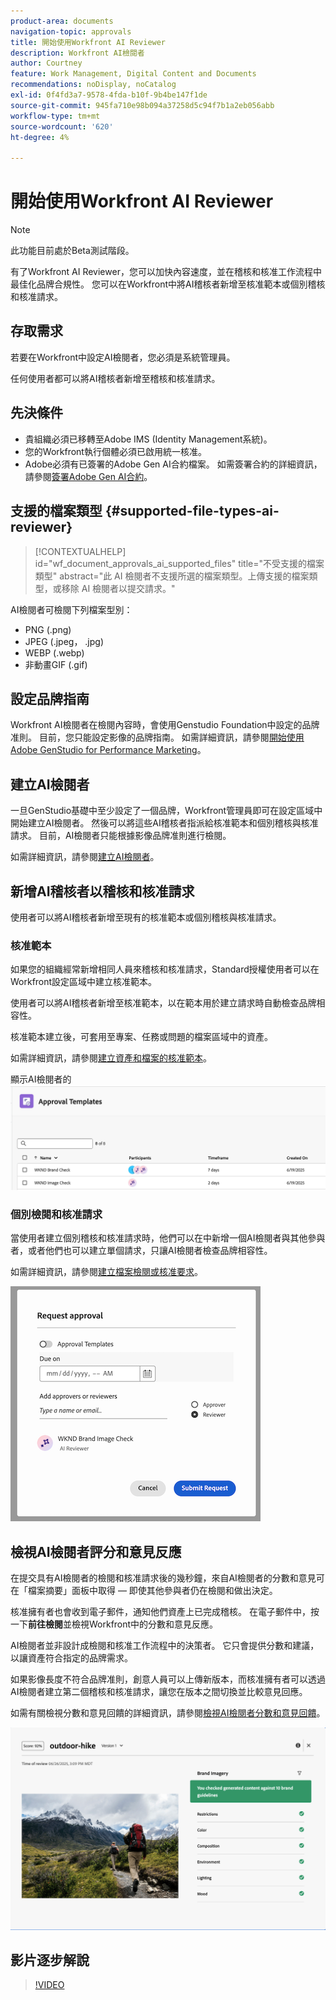 ```yaml
---
product-area: documents
navigation-topic: approvals
title: 開始使用Workfront AI Reviewer
description: Workfront AI檢閱者
author: Courtney
feature: Work Management, Digital Content and Documents
recommendations: noDisplay, noCatalog
exl-id: 0f4fd3a7-9578-4fda-b10f-9b4be147f1de
source-git-commit: 945fa710e98b094a37258d5c94f7b1a2eb056abb
workflow-type: tm+mt
source-wordcount: '620'
ht-degree: 4%

---
```


# 開始使用Workfront AI Reviewer

>[!NOTE]
>
>此功能目前處於Beta測試階段。

有了Workfront AI Reviewer，您可以加快內容速度，並在稽核和核准工作流程中最佳化品牌合規性。 您可以在Workfront中將AI稽核者新增至核准範本或個別稽核和核准請求。

## 存取需求

若要在Workfront中設定AI檢閱者，您必須是系統管理員。

任何使用者都可以將AI稽核者新增至稽核和核准請求。


## 先決條件

* 貴組織必須已移轉至Adobe IMS (Identity Management系統)。
* 您的Workfront執行個體必須已啟用統一核准。
* Adobe必須有已簽署的Adobe Gen AI合約檔案。
如需簽署合約的詳細資訊，請參閱[簽署Adobe Gen AI合約](/help/quicksilver/workfront-basics/ai-assistant/ai-assistant-overview.md#sign-the-adobe-gen-ai-agreement)。


## 支援的檔案類型 {#supported-file-types-ai-reviewer}

>[!CONTEXTUALHELP]
>id="wf_document_approvals_ai_supported_files"
>title="不受支援的檔案類型"
>abstract="此 AI 檢閱者不支援所選的檔案類型。上傳支援的檔案類型，或移除 AI 檢閱者以提交請求。"

AI檢閱者可檢閱下列檔案型別：

* PNG (.png)
* JPEG (.jpeg， .jpg)
* WEBP (.webp)
* 非動畫GIF (.gif)

## 設定品牌指南

Workfront AI檢閱者在檢閱內容時，會使用Genstudio Foundation中設定的品牌准則。 目前，您只能設定影像的品牌指南。 如需詳細資訊，請參閱[開始使用Adobe GenStudio for Performance Marketing](https://experienceleague.adobe.com/zh-hant/docs/genstudio-for-performance-marketing/user-guide/get-started)。


## 建立AI檢閱者

一旦GenStudio基礎中至少設定了一個品牌，Workfront管理員即可在設定區域中開始建立AI檢閱者。 然後可以將這些AI稽核者指派給核准範本和個別稽核與核准請求。 目前，AI檢閱者只能根據影像品牌准則進行檢閱。

如需詳細資訊，請參閱[建立AI檢閱者](/help/quicksilver/review-and-approve-work/document-reviews-and-approvals/set-up-ai-reviewer.md)。

## 新增AI稽核者以稽核和核准請求

使用者可以將AI稽核者新增至現有的核准範本或個別稽核與核准請求。

### 核准範本

如果您的組織經常新增相同人員來稽核和核准請求，Standard授權使用者可以在Workfront設定區域中建立核准範本。

使用者可以將AI稽核者新增至核准範本，以在範本用於建立請求時自動檢查品牌相容性。

核准範本建立後，可套用至專案、任務或問題的檔案區域中的資產。

如需詳細資訊，請參閱[建立資產和檔案的核准範本](/help/quicksilver/review-and-approve-work/document-reviews-and-approvals/manage-document-approvals/create-approval-template.md)。

顯示AI檢閱者的![範本清單](assets/ai-review-templates.png)

### 個別檢閱和核准請求

當使用者建立個別稽核和核准請求時，他們可以在中新增一個AI檢閱者與其他參與者，或者他們也可以建立單個請求，只讓AI檢閱者檢查品牌相容性。

如需詳細資訊，請參閱[建立檔案檢閱或核准要求](/help/quicksilver/review-and-approve-work/document-reviews-and-approvals/manage-document-approvals/create-a-document-approval.md)。


![AI稽核者已新增至個別核准請求](assets/ad-ai-reviewer-to-request.png)

## 檢視AI檢閱者評分和意見反應

在提交具有AI檢閱者的檢閱和核准請求後的幾秒鐘，來自AI檢閱者的分數和意見可在「檔案摘要」面板中取得 — 即使其他參與者仍在檢閱和做出決定。

核准擁有者也會收到電子郵件，通知他們資產上已完成稽核。 在電子郵件中，按一下&#x200B;**前往檢閱**&#x200B;並檢視Workfront中的分數和意見反應。

AI檢閱者並非設計成檢閱和核准工作流程中的決策者。 它只會提供分數和建議，以讓資產符合指定的品牌需求。

如果影像長度不符合品牌准則，創意人員可以上傳新版本，而核准擁有者可以透過AI檢閱者建立第二個稽核和核准請求，讓您在版本之間切換並比較意見回應。

如需有關檢視分數和意見回饋的詳細資訊，請參閱[檢視AI檢閱者分數和意見回饋](/help/quicksilver/review-and-approve-work/document-reviews-and-approvals/view-ai-reviewer-feedback.md)。


![AI檢閱者意見](assets/ai-reviewer-feedback.png)


## 影片逐步解說

>[!VIDEO](https://video.tv.adobe.com/v/3470847/)